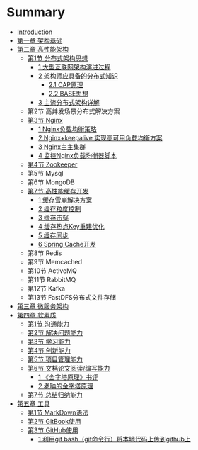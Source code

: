 # Summary

* [Introduction](README.md)
* [第一章 架构基础](./basis/README.md)
* [第二章 高性能架构](./highperformance/README.md)
    * [第1节 分布式架构思想](./highperformance/distributed/README.md)
        * [1 大型互联网架构演进过程](./highperformance/distributed/process/README.md)
        * [2 架构师应具备的分布式知识](./highperformance/distributed/knowledge/README.md)
            * [2.1 CAP原理](./highperformance/distributed/knowledge/CAP.md)
            * [2.2 BASE思想](./highperformance/distributed/knowledge/BASE.md)
        * [3 主流分布式架构详解](./highperformance/distributed/achitecture/README.md)
    * 第2节 高并发场景分布式解决方案
    * [第3节 Nginx](./highperformance/nginx/README.md)
        * [1 Nginx负载均衡策略](./highperformance/nginx/policy.md)
        * [2 Nginx+keepalive 实现高可用负载均衡方案](./highperformance/nginx/keepalive.md)
        * [3 Nginx主主集群](./highperformance/nginx/main-main.md)
        * [4 监控Nginx负载均衡器脚本](./highperformance/nginx/script.md)
    * [第4节 Zookeeper](./highperformance/zookeeper/README.md)
    * 第5节 Mysql
    * 第6节 MongoDB
    * [第7节 高性能缓存开发](./highperformance/cache/README.md)
        * [1 缓存雪崩解决方案](./highperformance/cache/herd.md)
        * [2 缓存粒度控制](./highperformance/cache/granularity.md)
        * [3 缓存击穿](./highperformance/cache/breakdown.md)
        * [4 缓存热点Key重建优化](./highperformance/cache/key.md)
        * [5 缓存同步](./highperformance/cache/SYNC.md)
        * [6 Spring Cache开发](./highperformance/cache/spring.md)
    * 第8节 Redis
    * 第9节 Memcached
    * 第10节 ActiveMQ
    * 第11节 RabbitMQ
    * 第12节 Kafka
    * 第13节 FastDFS分布式文件存储
* [第三章 微服务架构](./microservices/README.md)
* [第四章 软素质](./softskills/README.md)
    * [第1节 沟通能力](./softskills/communication/README.md)
    * [第2节 解决问题能力](./softskills/solveproblem/README.md)
    * [第3节 学习能力](./softskills/learn/README.md)
    * [第4节 创新能力](./softskills/innovate/README.md)
    * [第5节 项目管理能力](./softskills/projectmanagement/README.md)
    * [第6节 文档论文阅读/编写能力](./softskills/document/README.md)
        * [1 《金字塔原理》书评](./softskills/document/PyramidPrinciple.md)
        * [2 老聃的金字塔原理](./softskills/document/FengTang.md)
    * [第7节 总结归纳能力](./softskills/summary/README.md)
* [第五章 工具](./tools/README.md)
    * [第1节 MarkDown语法](./tools/markdown/README.md)
    * [第2节 GitBook使用](./tools/gitbook/README.md)
    * [第3节 GitHub使用](./tools/github/README.md)
        * [1 利用git bash（git命令行）将本地代码上传到github上](./tools/github/gitBash.md)

